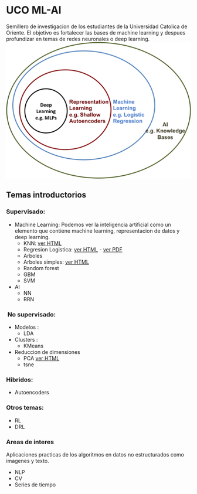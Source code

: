 # UCO ML-AI
Semillero de investigacion de los estudiantes de la Universidad Catolica de Oriente. El objetivo es fortalecer las bases de machine learning y despues profundizar en temas de redes neuronales o deep learning.
![alt text](img/ml_ai.png)


## Temas introductorios
### Supervisado:
  * Machine Learning: Podemos ver la inteligencia artificial como un elemento que contiene machine learning, representacion de datos y deep learning.
    * KNN: [ver HTML](https://jdramirez.github.io/UCO_ML_AI/Basic_KNN.html)
    * Regresion Logistica: [ver HTML](https://jdramirez.github.io/UCO_ML_AI/logistic_regression_by_hand.html) - [ver PDF](https://jdramirez.github.io/UCO_ML_AI/logistic_regression_by_hand.pdf)
    * Arboles
     * Arboles simples: [ver HTML](https://jdramirez.github.io/UCO_ML_AI/Trees.html)
     * Random forest 
     * GBM
    * SVM
  * AI
    * NN
    * RRN
    
###  No supervisado:
  * Modelos :
    * LDA  
  * Clusters : 
    * KMeans
  * Reduccion de dimensiones
    * PCA  [ver HTML](https://jdramirez.github.io/UCO_ML_AI/PCA.html)
    * tsne
    
### Hibridos:
  * Autoencoders
  
### Otros temas:
  * RL
  * DRL
  
### Areas de interes
Aplicaciones practicas de los algoritmos en datos no estructurados como imagenes y texto.
  * NLP
  * CV
  * Series de tiempo
  
